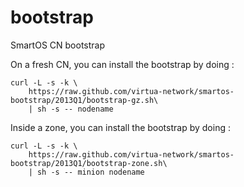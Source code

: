 bootstrap
=========

SmartOS CN bootstrap

On a fresh CN, you can install the bootstrap by doing :

    curl -L -s -k \
        https://raw.github.com/virtua-network/smartos-bootstrap/2013Q1/bootstrap-gz.sh\
        | sh -s -- nodename

Inside a zone, you can install the bootstrap by doing :

    curl -L -s -k \
        https://raw.github.com/virtua-network/smartos-bootstrap/2013Q1/bootstrap-zone.sh\
        | sh -s -- minion nodename
